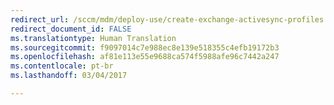 ```yaml
---
redirect_url: /sccm/mdm/deploy-use/create-exchange-activesync-profiles
redirect_document_id: FALSE
ms.translationtype: Human Translation
ms.sourcegitcommit: f9097014c7e988ec8e139e518355c4efb19172b3
ms.openlocfilehash: af81e113e55e9688ca574f5988afe96c7442a247
ms.contentlocale: pt-br
ms.lasthandoff: 03/04/2017

---
```


